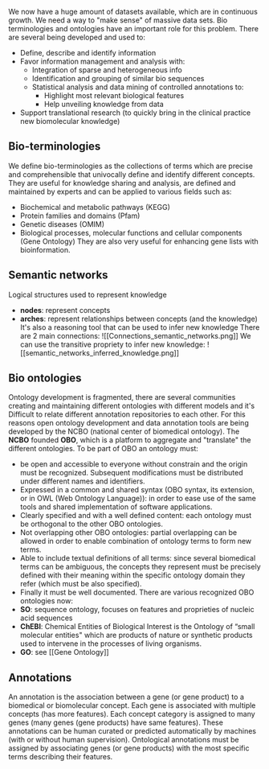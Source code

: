 We now have a huge amount of datasets available, which are in continuous growth. We need a way to "make sense" of massive data sets. Bio terminologies and ontologies have an important role for this problem. There are several being developed and used to:
- Define, describe and identify information
- Favor information management and analysis with:
	- Integration of sparse and heterogeneous info
	- Identification and grouping of similar bio sequences
	- Statistical analysis and data mining of controlled annotations to:
		- Highlight most relevant biological features
		- Help unveiling knowledge from data
- Support translational research (to quickly bring in the clinical practice new biomolecular knowledge)
## Bio-terminologies
We define bio-terminologies as the collections of terms which are precise and comprehensible that univocally define and identify different concepts. They are useful for knowledge sharing and analysis, are defined and maintained by experts and can be applied to various fields such as:
- Biochemical and metabolic pathways (KEGG)
- Protein families and domains (Pfam)
- Genetic diseases (OMIM)
- Biological processes, molecular functions and cellular components (Gene Ontology)
They are also very useful for enhancing gene lists with bioinformation.
## Semantic networks
Logical structures used to represent knowledge
- **nodes**: represent concepts
- **arches**: represent relationships between concepts (and the knowledge)
It's also a reasoning tool that can be used to infer new knowledge
There are 2 main connections:
![[Connections_semantic_networks.png]]
We can use the transitive propriety to infer new knowledge:
![[semantic_networks_inferred_knowledge.png]]
## Bio ontologies
Ontology development is fragmented, there are several communities creating and maintaining different ontologies with different models and it's Difficult to relate different annotation repositories to each other. For this reasons open ontology development and data annotation tools are being developed by the NCBO (national center of biomedical ontology). The **NCBO** founded **OBO**, which is a platform to aggregate and "translate" the different ontologies. 
To be part of OBO an ontology must:
- be open and accessible to everyone without constrain and the origin must be recognized. Subsequent modifications must be distributed under different names and identifiers.
- Expressed in a common and shared syntax (OBO syntax, its extension, or in OWL (Web Ontology Language)): in order to ease use of the same tools and shared implementation of software applications.
- Clearly specified and with a well defined content: each ontology must be orthogonal to the other OBO ontologies.
- Not overlapping other OBO ontologies: partial overlapping can be allowed in order to enable combination of ontology terms to form new terms.
- Able to include textual definitions of all terms: since several biomedical terms can be ambiguous, the concepts they represent must be precisely defined with their meaning within the specific ontology domain they refer (which must be also specified).
- Finally it must be well documented.
There are various recognized OBO ontologies now:
- **SO**: sequence ontology, focuses on features and proprieties of nucleic acid sequences
- **ChEBI**: Chemical Entities of Biological Interest is the Ontology of “small molecular entities" which are products of nature or synthetic products used to intervene in the processes of living organisms.
- **GO**: see [[Gene Ontology]] 

## Annotations
An annotation is the association between a gene (or gene product) to a biomedical or biomolecular concept. Each gene is associated with multiple concepts (has more features). Each concept category is assigned to many genes (many genes (gene products) have same features). These annotations can be human curated or predicted automatically by machines (with or without human supervision).
Ontological annotations must be assigned by associating genes (or gene products) with the most specific terms describing their features.


